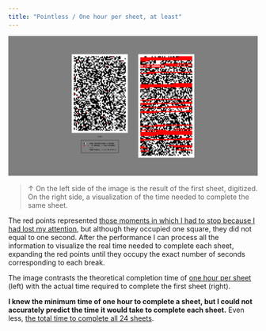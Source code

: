 ```yaml
---
title: "Pointless / One hour per sheet, at least"
---
```

![](../assets/202105291511.jpg)

>↑ On the left side of the image is the result of the first sheet, digitized. On the right side, a visualization of the time needed to complete the same sheet.

The red points represented [those moments in which I had to stop because I had lost my attention](202105291521), but although they occupied one square, they did not equal to one second. After the performance I can process all the information to visualize the real time needed to complete each sheet, expanding the red points until they occupy the exact number of seconds corresponding to each break. 

The image contrasts the theoretical completion time of [one hour per sheet](202105311723) (left) with the actual time required to complete the first sheet (right). 

**I knew the minimum time of one hour to complete a sheet, but I could not accurately predict the time it would take to complete each sheet.** Even less, [the total time to complete all 24 sheets](202105291803).